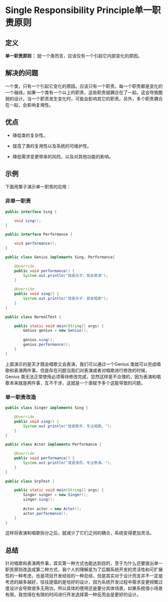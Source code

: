 # Single Responsibility Principle单一职责原则

## 定义

**单一职责原则：** 就一个类而言，应该仅有一个引起它内部变化的原因。

## 解决的问题

一个类，只有一个引起它变化的原因。应该只有一个职责。每一个职责都是变化的一个轴线，如果一个类有一个以上的职责，这些职责就耦合在了一起。这会导致脆弱的设计。当一个职责发生变化时，可能会影响其它的职责。另外，多个职责耦合在一起，会影响复用性。

## 优点

+ 降低类的复杂性。

+ 提高了类的复用性以及系统的可维护性。

+ 降低需求变更带来的风险，以及对其他功能的影响。

## 示例

下面用栗子演示单一职责的应用：

### 非单一职责

```java
public interface Sing {

    void sing();
}

public interface Performance {

    void performance();
}

public class Genius implements Sing, Performance{

    @Override
    public void performance() {
        System.out.println("我是天才，我会表演");
    }

    @Override
    public void sing() {
        System.out.println("我是天才，我会唱歌");
    }
}

public class NormalTest {

    public static void main(String[] args) {
        Genius genius = new Genius();
        
        genius.sing();
        genius.performance();
    }
}
```

上面演示的是天才既会唱歌又会表演，我们可以通过一个Genius 类就可以完成唱歌和表演两件事，但是存在问题当我们对表演或者对唱歌进行修改的时候，Genius 类无法正常使用必须等待修改完成，显然这样是不合理的，因为表演和唱歌本来就是两件事，互不干涉，这就是一个类赋予多个这能导致的问题。

### 单一职责改造

```java
public class Singer implements Sing {

    @Override
    public void sing() {
        System.out.println("我是歌手，专注唱歌。");
    }
}

public class Actor implements Performance {

    @Override
    public void performance() {
        System.out.println("我是演员，专注表演。");
    }
}

public class SrpTest {

    public static void main(String[] args) {
        Singer singer = new Singer();
        singer.sing();
        
        Actor actor = new Actor();
        actor.performance();
    }
}
```

这样将表演和唱歌拆分之后，就减少了它们之间的耦合，系统变得更加灵活。

## 总结

针对唱歌和表演两件事，其实第一种方式也能达到目的，至于为什么还要提出单一职责原则改造成第二种方式，我个人的理解是为了后期系统开发的灵活性和可扩展性的一种考虑，也是项目开发经验的一种总结，但是其实对于设计而言并不一定是考虑的越多越好，往往提倡的是恰好的设计，因为系统开发过程中需求变更频繁过度设计会导致很多无用功，所以具体的使用还是要分具体场景，如果系统很小场景有限，我觉得在有限的时间进行开发选择第一种反而会是更好的设计。